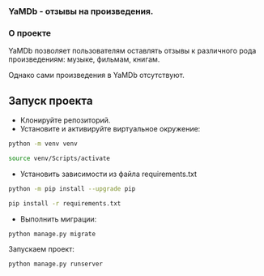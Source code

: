 ### YaMDb - отзывы на произведения.
### О проекте
YaMDb позволяет пользователям оставлять отзывы к различного рода
произведениям: музыке, фильмам, книгам.

Однако сами произведения в YaMDb отсутствуют.

## Запуск проекта
- Клонируйте репозиторий.
- Установите и активируйте виртуальное окружение:

```bash
python -m venv venv
```

```bash
source venv/Scripts/activate
```

- Установить зависимости из файла requirements.txt

```bash
python -m pip install --upgrade pip
```

```bash
pip install -r requirements.txt
```

- Выполнить миграции:

```bash
python manage.py migrate
```

Запускаем проект:

```bash
python manage.py runserver
```
